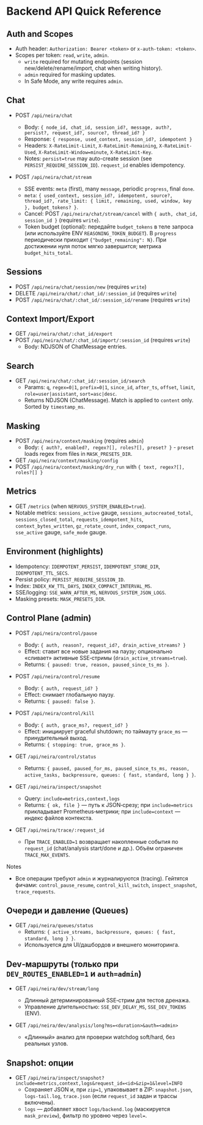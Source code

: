 <!-- neira:meta
id: NEI-20250830-Docs-API-Backend-Move
intent: docs
summary: |
  Переместили справочник Backend API в раздел `docs/api/` и добавили якорь для единой системы навигации. Старый путь оставлен как редирект.
-->

# Backend API Quick Reference

## Auth and Scopes

- Auth header: `Authorization: Bearer <token>` or `x-auth-token: <token>`.
- Scopes per token: `read`, `write`, `admin`.
  - `write` required for mutating endpoints (session new/delete/rename/import, chat when writing history).
  - `admin` required for masking updates.
  - In Safe Mode, any write requires `admin`.

## Chat

- POST `/api/neira/chat`
  - Body: `{ node_id, chat_id, session_id?, message, auth?, persist?, request_id?, source?, thread_id? }`
  - Response: `{ response, used_context, session_id?, idempotent }`
  - Headers: `X-RateLimit-Limit`, `X-RateLimit-Remaining`, `X-RateLimit-Used`, `X-RateLimit-Window=minute`, `X-RateLimit-Key`.
  - Notes: `persist=true` may auto-create session (see `PERSIST_REQUIRE_SESSION_ID`). `request_id` enables idempotency.

- POST `/api/neira/chat/stream`
  - SSE events: `meta` (first), many `message`, periodic `progress`, final `done`.
  - `meta`: `{ used_context, session_id?, idempotent, source?, thread_id?, rate_limit: { limit, remaining, used, window, key }, budget_tokens? }`.
  - Cancel: POST `/api/neira/chat/stream/cancel` with `{ auth, chat_id, session_id }` (requires `write`).
  - Token budget (optional): передайте `budget_tokens` в теле запроса (или используйте ENV `REASONING_TOKEN_BUDGET`). В `progress` периодически приходит `{"budget_remaining": N}`. При достижении нуля поток мягко завершится; метрика `budget_hits_total`.

## Sessions

- POST `/api/neira/chat/session/new` (requires `write`)
- DELETE `/api/neira/chat/:chat_id/:session_id` (requires `write`)
- POST `/api/neira/chat/:chat_id/:session_id/rename` (requires `write`)

## Context Import/Export

- GET `/api/neira/chat/:chat_id/export`
- POST `/api/neira/chat/:chat_id/import/:session_id` (requires `write`)
  - Body: NDJSON of ChatMessage entries.

## Search

- GET `/api/neira/chat/:chat_id/:session_id/search`
  - Params: `q`, `regex=0|1`, `prefix=0|1`, `since_id`, `after_ts`, `offset`, `limit`, `role=user|assistant`, `sort=asc|desc`.
  - Returns NDJSON (ChatMessage). Match is applied to `content` only. Sorted by `timestamp_ms`.

## Masking

- POST `/api/neira/context/masking` (requires `admin`)
  - Body: `{ auth?, enabled?, regex?[], roles?[], preset? }` - `preset` loads regex from files in `MASK_PRESETS_DIR`.
- GET `/api/neira/context/masking/config`
- POST `/api/neira/context/masking/dry_run` with `{ text, regex?[], roles?[] }`

## Metrics

- GET `/metrics` (when `NERVOUS_SYSTEM_ENABLED=true`).
- Notable metrics: `sessions_active` gauge, `sessions_autocreated_total`, `sessions_closed_total`, `requests_idempotent_hits`, `context_bytes_written`, `gz_rotate_count`, `index_compact_runs`, `sse_active` gauge, `safe_mode` gauge.

## Environment (highlights)

- Idempotency: `IDEMPOTENT_PERSIST`, `IDEMPOTENT_STORE_DIR`, `IDEMPOTENT_TTL_SECS`.
- Persist policy: `PERSIST_REQUIRE_SESSION_ID`.
- Index: `INDEX_KW_TTL_DAYS`, `INDEX_COMPACT_INTERVAL_MS`.
- SSE/logging: `SSE_WARN_AFTER_MS`, `NERVOUS_SYSTEM_JSON_LOGS`.
- Masking presets: `MASK_PRESETS_DIR`.

## Control Plane (admin)

- POST `/api/neira/control/pause`
  - Body: `{ auth, reason?, request_id?, drain_active_streams? }`
  - Effect: ставит все новые задания на паузу; опционально «сливает» активные SSE‑стримы (`drain_active_streams=true`).
  - Returns: `{ paused: true, reason, paused_since_ts_ms }`.

- POST `/api/neira/control/resume`
  - Body: `{ auth, request_id? }`
  - Effect: снимает глобальную паузу.
  - Returns: `{ paused: false }`.

- POST `/api/neira/control/kill`
  - Body: `{ auth, grace_ms?, request_id? }`
  - Effect: инициирует graceful shutdown; по таймауту `grace_ms` — принудительный выход.
  - Returns: `{ stopping: true, grace_ms }`.

- GET `/api/neira/control/status`
  - Returns: `{ paused, paused_for_ms, paused_since_ts_ms, reason, active_tasks, backpressure, queues: { fast, standard, long } }`.

- GET `/api/neira/inspect/snapshot`
  - Query: `include=metrics,context,logs`
  - Returns: `{ ok, file }` — путь к JSON‑срезу; при `include=metrics` прикладывает Prometheus‑метрики; при `include=context` — индекс файлов контекста.

- GET `/api/neira/trace/:request_id`
  - При `TRACE_ENABLED=1` возвращает накопленные события по `request_id` (chat/analysis start/done и др.). Объём ограничен `TRACE_MAX_EVENTS`.

Notes
- Все операции требуют `admin` и журналируются (tracing). Гейтятся фичами: `control_pause_resume`, `control_kill_switch`, `inspect_snapshot`, `trace_requests`.

## Очереди и давление (Queues)

- GET `/api/neira/queues/status`
  - Returns: `{ active_streams, backpressure, queues: { fast, standard, long } }`.
  - Используется для UI/дашбордов и внешнего мониторинга.

## Dev‑маршруты (только при `DEV_ROUTES_ENABLED=1` и `auth=admin`)

- GET `/api/neira/dev/stream/long`
  - Длинный детерминированный SSE‑стрим для тестов дренажа.
  - Управление длительностью: `SSE_DEV_DELAY_MS`, `SSE_DEV_TOKENS` (ENV).

- GET `/api/neira/dev/analysis/long?ms=<duration>&auth=<admin>`
  - «Длинный» анализ для проверки watchdog soft/hard, без реальных узлов.

## Snapshot: опции

- GET `/api/neira/inspect/snapshot?include=metrics,context,logs&request_id=<id>&zip=1&level=INFO`
  - Сохраняет JSON и, при `zip=1`, упаковывает в ZIP: `snapshot.json`, `logs-tail.log`, `trace.json` (если `request_id` задан и трассы включены).
  - `logs` — добавляет хвост `logs/backend.log` (маскируется `mask_preview`), фильтр по уровню через `level=`.
